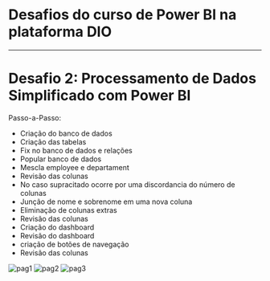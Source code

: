 # Desafios do curso de Power BI na plataforma DIO
----------------------------------------------------------------------------------------------------------------------------------------------------------------------
# Desafio 2: Processamento de Dados Simplificado com Power BI
Passo-a-Passo:
- Criação do banco de dados
- Criação das tabelas 
- Fix no banco de dados e relações 
- Popular banco de dados 
- Mescla employee e departament 
- Revisão das colunas 
- No caso supracitado ocorre por uma discordancia do número de colunas 
- Junção de nome e sobrenome em uma nova coluna 
- Eliminação de colunas extras 
- Revisão das colunas 
- Criação do dashboard 
- Revisão do dashboard 
- criação de botões de navegação 
- Revisão das colunas

![pag1](https://github.com/fsvieira122/dio_powerbi_projetos/assets/115104791/8ca02b32-ec3f-49e9-b2a9-a26f4b85d1b3)
![pag2](https://github.com/fsvieira122/dio_powerbi_projetos/assets/115104791/c2ac45a1-d22c-4a69-9631-a21b70cf062f)
![pag3](https://github.com/fsvieira122/dio_powerbi_projetos/assets/115104791/22d661ba-ca4d-4129-861e-d92ebe62b4f0)
